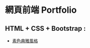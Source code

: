 # 網頁前端 Portfolio

## HTML + CSS + Bootstrap :

* [素色典雅風格](https://smalldan1022.github.io/Web-Frontend-Portfolio/Project_1/index.html) 